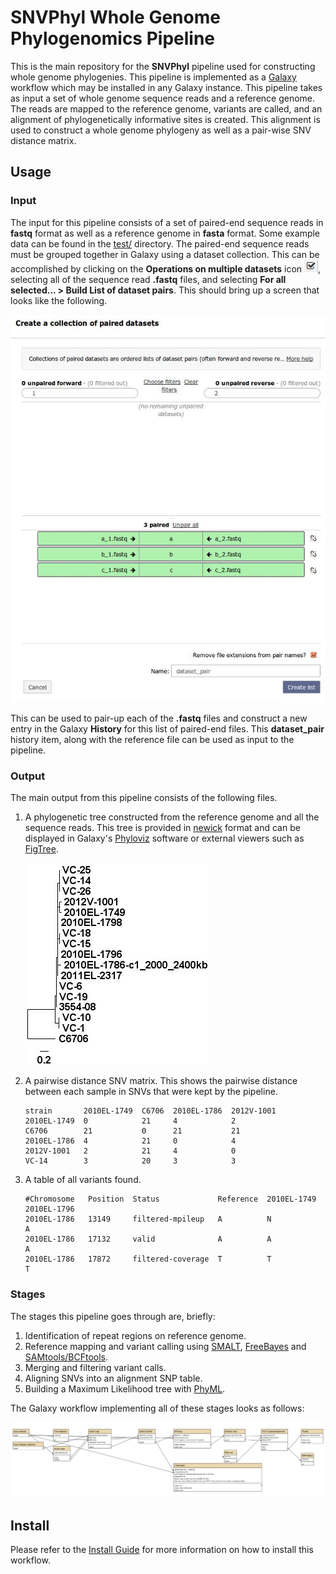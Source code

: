 SNVPhyl Whole Genome Phylogenomics Pipeline
===========================================

This is the main repository for the **SNVPhyl** pipeline used for constructing whole genome phylogenies.  This pipeline is implemented as a [Galaxy][] workflow which may be installed in any Galaxy instance.  This pipeline takes as input a set of whole genome sequence reads and a reference genome.  The reads are mapped to the reference genome, variants are called, and an alignment of phylogenetically informative sites is created.  This alignment is used to construct a whole genome phylogeny as well as a pair-wise SNV distance matrix.

Usage
-----

### Input

The input for this pipeline consists of a set of paired-end sequence reads in **fastq** format as well as a reference genome in **fasta** format.  Some example data can be found in the [test/][] directory.  The paired-end sequence reads must be grouped together in Galaxy using a dataset collection.  This can be accomplished by clicking on the **Operations on multiple datasets** icon ![datasets-icon][], selecting all of the sequence read **.fastq** files, and selecting **For all selected... > Build List of dataset pairs**.  This should bring up a screen that looks like the following.

![dataset-pair-screen][]

This can be used to pair-up each of the **.fastq** files and construct a new entry in the Galaxy **History** for this list of paired-end files.  This **dataset_pair** history item, along with the reference file can be used as input to the pipeline.

### Output

The main output from this pipeline consists of the following files.

1. A phylogenetic tree constructed from the reference genome and all the sequence reads.  This tree is provided in [newick][] format and can be displayed in Galaxy's [Phyloviz][] software or external viewers such as [FigTree][].

    ![snphyl-out][]

2. A pairwise distance SNV matrix.  This shows the pairwise distance between each sample in SNVs that were kept by the pipeline.

    ```
    strain       2010EL-1749  C6706  2010EL-1786  2012V-1001 
    2010EL-1749  0            21     4            2         
    C6706        21           0      21           21        
    2010EL-1786  4            21     0            4         
    2012V-1001   2            21     4            0         
    VC-14        3            20     3            3    
    ```

3. A table of all variants found.

    ```
    #Chromosome   Position  Status             Reference  2010EL-1749  2010EL-1796  
    2010EL-1786   13149     filtered-mpileup   A          N            A            
    2010EL-1786   17132     valid              A          A            A            
    2010EL-1786   17872     filtered-coverage  T          T            T            
    ```

### Stages

The stages this pipeline goes through are, briefly:

1. Identification of repeat regions on reference genome.
2. Reference mapping and variant calling using [SMALT][], [FreeBayes][] and [SAMtools/BCFtools][].
3. Merging and filtering variant calls.
4. Aligning SNVs into an alignment SNP table.
5. Building a Maximum Likelihood tree with [PhyML][].

The Galaxy workflow implementing all of these stages looks as follows:

![snvphyl-workflow][]

Install
-------

Please refer to the [Install Guide][] for more information on how to install this workflow.

[Galaxy]: http://galaxyproject.org/
[Install Guide]: Install.md
[test/]: test/
[datasets-icon]: test/images/datasets-icon.jpg
[dataset-pair-screen]: test/images/dataset-pair-screen.jpg
[newick]: http://en.wikipedia.org/wiki/Newick_format
[FigTree]: http://tree.bio.ed.ac.uk/software/figtree/
[Phyloviz]: https://wiki.galaxyproject.org/Learn/Visualization/PhylogeneticTree
[SMALT]: http://www.sanger.ac.uk/resources/software/smalt/
[FreeBayes]: https://github.com/ekg/freebayes
[SAMtools/BCFtools]: http://samtools.sourceforge.net/mpileup.shtml
[PhyML]: http://www.atgc-montpellier.fr/phyml/
[snvphyl-workflow]: workflows/SNVPhyl/0.1/snvphyl_workflow.png
[snphyl-out]: images/snvphyl-out.jpg
